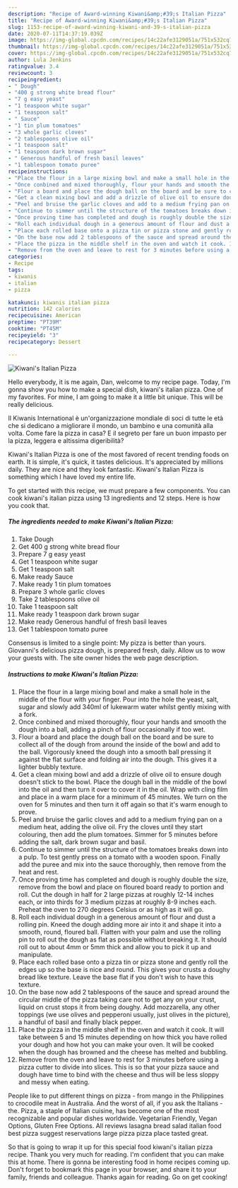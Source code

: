 ```yaml
---
description: "Recipe of Award-winning Kiwani&amp;#39;s Italian Pizza"
title: "Recipe of Award-winning Kiwani&amp;#39;s Italian Pizza"
slug: 1153-recipe-of-award-winning-kiwani-and-39-s-italian-pizza
date: 2020-07-11T14:37:19.039Z
image: https://img-global.cpcdn.com/recipes/14c22afe3129051a/751x532cq70/kiwanis-italian-pizza-recipe-main-photo.jpg
thumbnail: https://img-global.cpcdn.com/recipes/14c22afe3129051a/751x532cq70/kiwanis-italian-pizza-recipe-main-photo.jpg
cover: https://img-global.cpcdn.com/recipes/14c22afe3129051a/751x532cq70/kiwanis-italian-pizza-recipe-main-photo.jpg
author: Lula Jenkins
ratingvalue: 3.4
reviewcount: 3
recipeingredient:
- " Dough"
- "400 g strong white bread flour"
- "7 g easy yeast"
- "1 teaspoon white sugar"
- "1 teaspoon salt"
- " Sauce"
- "1 tin plum tomatoes"
- "3 whole garlic cloves"
- "2 tablespoons olive oil"
- "1 teaspoon salt"
- "1 teaspoon dark brown sugar"
- " Generous handful of fresh basil leaves"
- "1 tablespoon tomato puree"
recipeinstructions:
- "Place the flour in a large mixing bowl and make a small hole in the middle of the flour with your finger. Pour into the hole the yeast, salt, sugar and slowly add 340ml of lukewarm water whilst gently mixing with a fork."
- "Once conbined and mixed thoroughly, flour your hands and smooth the dough into a ball, adding a pinch of flour occasionally if too wet."
- "Flour a board and place the dough ball on the board and be sure to collect all of the dough from around the inside of the bowl and add to the ball. Vigorously kneed the dough into a smooth ball pressing it against the flat surface and folding air into the dough. This gives it a lighter bubbly texture."
- "Get a clean mixing bowl and add a drizzle of olive oil to ensure dough doesn&#39;t stick to the bowl. Place the dough ball in the middle of the bowl into the oil and then turn it over to cover it in the oil. Wrap with cling film and place in a warm place for a minimum of 45 minutes. We turn on the oven for 5 minutes and then turn it off again so that it&#39;s warm enough to prove."
- "Peel and bruise the garlic cloves and add to a medium frying pan on a medium heat, adding the olive oil. Fry the cloves until they start colouring, then add the plum tomatoes. Simmer for 5 minutes before adding the salt, dark brown sugar and basil."
- "Continue to simmer until the structure of the tomatoes breaks down into a pulp. To test gently press on a tomato with a wooden spoon. Finally add the puree and mix into the sauce thoroughly, then remove from the heat and rest."
- "Once proving time has completed and dough is roughly double the size, remove from the bowl and place on floured board ready to portion and roll. Cut the dough in half for 2 large pizzas at roughly 12-14 inches each, or into thirds for 3 medium pizzas at roughly 8-9 inches each. Preheat the oven to 270 degrees Celsius or as high as it will go."
- "Roll each individual dough in a generous amount of flour and dust a rolling pin. Kneed the dough adding more air into it and shape it into a smooth, round, floured ball. Flatten with your palm and use the rolling pin to roll out the dough as flat as possible without breaking it. It should roll out to about 4mm or 5mm thick and allow you to pick it up and manipulate."
- "Place each rolled base onto a pizza tin or pizza stone and gently roll the edges up so the base is nice and round. This gives your crusts a doughy bread like texture. Leave the base flat if you don&#39;t wish to have this texture."
- "On the base now add 2 tablespoons of the sauce and spread around the circular middle of the pizza taking care not to get any on your crust, liquid on crust stops it from being doughy. Add mozzarella, any other toppings (we use olives and pepperoni usually, just olives in the picture), a handful of basil and finally black pepper."
- "Place the pizza in the middle shelf in the oven and watch it cook. It will take between 5 and 15 minutes depending on how thick you have rolled your dough and how hot you can make your oven. It will be cooked when the dough has browned and the cheese has melted and bubbling."
- "Remove from the oven and leave to rest for 3 minutes before using a pizza cutter to divide into slices. This is so that your pizza sauce and dough have time to bind with the cheese and thus will be less sloppy and messy when eating."
categories:
- Recipe
tags:
- kiwanis
- italian
- pizza

katakunci: kiwanis italian pizza 
nutrition: 142 calories
recipecuisine: American
preptime: "PT39M"
cooktime: "PT45M"
recipeyield: "3"
recipecategory: Dessert

---
```



![Kiwani&#39;s Italian Pizza](https://img-global.cpcdn.com/recipes/14c22afe3129051a/751x532cq70/kiwanis-italian-pizza-recipe-main-photo.jpg)

Hello everybody, it is me again, Dan, welcome to my recipe page. Today, I'm gonna show you how to make a special dish, kiwani&#39;s italian pizza. One of my favorites. For mine, I am going to make it a little bit unique. This will be really delicious.

Il Kiwanis International è un&#39;organizzazione mondiale di soci di tutte le età che si dedicano a migliorare il mondo, un bambino e una comunità alla volta. Come fare la pizza in casa? E il segreto per fare un buon impasto per la pizza, leggera e altissima digeribilità?

Kiwani&#39;s Italian Pizza is one of the most favored of recent trending foods on earth. It is simple, it's quick, it tastes delicious. It's appreciated by millions daily. They are nice and they look fantastic. Kiwani&#39;s Italian Pizza is something which I have loved my entire life.


To get started with this recipe, we must prepare a few components. You can cook kiwani&#39;s italian pizza using 13 ingredients and 12 steps. Here is how you cook that.

<!--inarticleads1-->

##### The ingredients needed to make Kiwani&#39;s Italian Pizza:

1. Take  Dough
1. Get 400 g strong white bread flour
1. Prepare 7 g easy yeast
1. Get 1 teaspoon white sugar
1. Get 1 teaspoon salt
1. Make ready  Sauce
1. Make ready 1 tin plum tomatoes
1. Prepare 3 whole garlic cloves
1. Take 2 tablespoons olive oil
1. Take 1 teaspoon salt
1. Make ready 1 teaspoon dark brown sugar
1. Make ready  Generous handful of fresh basil leaves
1. Get 1 tablespoon tomato puree


Consensus is limited to a single point: My pizza is better than yours. Giovanni&#39;s delicious pizza dough, is prepared fresh, daily. Allow us to wow your guests with. The site owner hides the web page description. 

<!--inarticleads2-->

##### Instructions to make Kiwani&#39;s Italian Pizza:

1. Place the flour in a large mixing bowl and make a small hole in the middle of the flour with your finger. Pour into the hole the yeast, salt, sugar and slowly add 340ml of lukewarm water whilst gently mixing with a fork.
1. Once conbined and mixed thoroughly, flour your hands and smooth the dough into a ball, adding a pinch of flour occasionally if too wet.
1. Flour a board and place the dough ball on the board and be sure to collect all of the dough from around the inside of the bowl and add to the ball. Vigorously kneed the dough into a smooth ball pressing it against the flat surface and folding air into the dough. This gives it a lighter bubbly texture.
1. Get a clean mixing bowl and add a drizzle of olive oil to ensure dough doesn&#39;t stick to the bowl. Place the dough ball in the middle of the bowl into the oil and then turn it over to cover it in the oil. Wrap with cling film and place in a warm place for a minimum of 45 minutes. We turn on the oven for 5 minutes and then turn it off again so that it&#39;s warm enough to prove.
1. Peel and bruise the garlic cloves and add to a medium frying pan on a medium heat, adding the olive oil. Fry the cloves until they start colouring, then add the plum tomatoes. Simmer for 5 minutes before adding the salt, dark brown sugar and basil.
1. Continue to simmer until the structure of the tomatoes breaks down into a pulp. To test gently press on a tomato with a wooden spoon. Finally add the puree and mix into the sauce thoroughly, then remove from the heat and rest.
1. Once proving time has completed and dough is roughly double the size, remove from the bowl and place on floured board ready to portion and roll. Cut the dough in half for 2 large pizzas at roughly 12-14 inches each, or into thirds for 3 medium pizzas at roughly 8-9 inches each. Preheat the oven to 270 degrees Celsius or as high as it will go.
1. Roll each individual dough in a generous amount of flour and dust a rolling pin. Kneed the dough adding more air into it and shape it into a smooth, round, floured ball. Flatten with your palm and use the rolling pin to roll out the dough as flat as possible without breaking it. It should roll out to about 4mm or 5mm thick and allow you to pick it up and manipulate.
1. Place each rolled base onto a pizza tin or pizza stone and gently roll the edges up so the base is nice and round. This gives your crusts a doughy bread like texture. Leave the base flat if you don&#39;t wish to have this texture.
1. On the base now add 2 tablespoons of the sauce and spread around the circular middle of the pizza taking care not to get any on your crust, liquid on crust stops it from being doughy. Add mozzarella, any other toppings (we use olives and pepperoni usually, just olives in the picture), a handful of basil and finally black pepper.
1. Place the pizza in the middle shelf in the oven and watch it cook. It will take between 5 and 15 minutes depending on how thick you have rolled your dough and how hot you can make your oven. It will be cooked when the dough has browned and the cheese has melted and bubbling.
1. Remove from the oven and leave to rest for 3 minutes before using a pizza cutter to divide into slices. This is so that your pizza sauce and dough have time to bind with the cheese and thus will be less sloppy and messy when eating.


People like to put different things on pizza - from mango in the Philippines to crocodile meat in Australia. And the worst of all, if you ask the Italians - the. Pizza, a staple of Italian cuisine, has become one of the most recognizable and popular dishes worldwide. Vegetarian Friendly, Vegan Options, Gluten Free Options. All reviews lasagna bread salad italian food best pizza suggest reservations large pizza pizza place tasted great. 

So that is going to wrap it up for this special food kiwani&#39;s italian pizza recipe. Thank you very much for reading. I'm confident that you can make this at home. There is gonna be interesting food in home recipes coming up. Don't forget to bookmark this page in your browser, and share it to your family, friends and colleague. Thanks again for reading. Go on get cooking!
